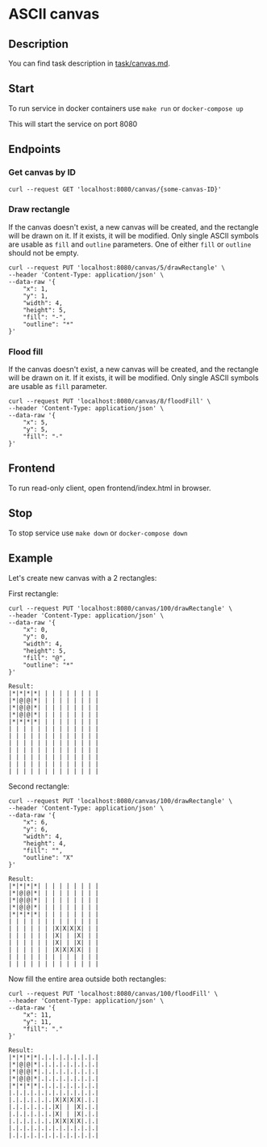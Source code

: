 # ASCII canvas

## Description
You can find task description in [task/canvas.md](task/canvas.md).

## Start
To run service in docker containers use `make run` or `docker-compose up`

This will start the service on port 8080

## Endpoints

### Get canvas by ID
`curl --request GET 'localhost:8080/canvas/{some-canvas-ID}'`

### Draw rectangle
If the canvas doesn't exist, a new canvas will be created, and the rectangle will be drawn on it.
If it exists, it will be modified. Only single ASCII symbols are usable as `fill` and `outline` parameters. 
One of either `fill` or `outline` should not be empty.
```shell
curl --request PUT 'localhost:8080/canvas/5/drawRectangle' \
--header 'Content-Type: application/json' \
--data-raw '{
    "x": 1,
    "y": 1,
    "width": 4,
    "height": 5,
    "fill": "-",
    "outline": "*"
}'
```

### Flood fill
If the canvas doesn't exist, a new canvas will be created, and the rectangle will be drawn on it.
If it exists, it will be modified. Only single ASCII symbols are usable as `fill` parameter.
```shell
curl --request PUT 'localhost:8080/canvas/8/floodFill' \
--header 'Content-Type: application/json' \
--data-raw '{
    "x": 5,
    "y": 5,
    "fill": "-"
}'
```

## Frontend
To run read-only client, open frontend/index.html in browser.

## Stop
To stop service use `make down` or `docker-compose down`

## Example
Let's create new canvas with a 2 rectangles:

First rectangle:
```shell
curl --request PUT 'localhost:8080/canvas/100/drawRectangle' \
--header 'Content-Type: application/json' \
--data-raw '{
    "x": 0,
    "y": 0,
    "width": 4,
    "height": 5,
    "fill": "@",
    "outline": "*"
}'

Result:
|*|*|*|*| | | | | | | | |
|*|@|@|*| | | | | | | | |
|*|@|@|*| | | | | | | | |
|*|@|@|*| | | | | | | | |
|*|*|*|*| | | | | | | | |
| | | | | | | | | | | | |
| | | | | | | | | | | | |
| | | | | | | | | | | | |
| | | | | | | | | | | | |
| | | | | | | | | | | | |
| | | | | | | | | | | | |
| | | | | | | | | | | | |
```

Second rectangle:
```shell
curl --request PUT 'localhost:8080/canvas/100/drawRectangle' \
--header 'Content-Type: application/json' \
--data-raw '{
    "x": 6,
    "y": 6,
    "width": 4,
    "height": 4,
    "fill": "",
    "outline": "X"
}'

Result:
|*|*|*|*| | | | | | | | |
|*|@|@|*| | | | | | | | |
|*|@|@|*| | | | | | | | |
|*|@|@|*| | | | | | | | |
|*|*|*|*| | | | | | | | |
| | | | | | | | | | | | |
| | | | | | |X|X|X|X| | |
| | | | | | |X| | |X| | |
| | | | | | |X| | |X| | |
| | | | | | |X|X|X|X| | |
| | | | | | | | | | | | |
| | | | | | | | | | | | |
```

Now fill the entire area outside both rectangles:
```shell
curl --request PUT 'localhost:8080/canvas/100/floodFill' \
--header 'Content-Type: application/json' \
--data-raw '{
    "x": 11,
    "y": 11,
    "fill": "."
}'

Result:
|*|*|*|*|.|.|.|.|.|.|.|.|
|*|@|@|*|.|.|.|.|.|.|.|.|
|*|@|@|*|.|.|.|.|.|.|.|.|
|*|@|@|*|.|.|.|.|.|.|.|.|
|*|*|*|*|.|.|.|.|.|.|.|.|
|.|.|.|.|.|.|.|.|.|.|.|.|
|.|.|.|.|.|.|X|X|X|X|.|.|
|.|.|.|.|.|.|X| | |X|.|.|
|.|.|.|.|.|.|X| | |X|.|.|
|.|.|.|.|.|.|X|X|X|X|.|.|
|.|.|.|.|.|.|.|.|.|.|.|.|
|.|.|.|.|.|.|.|.|.|.|.|.|
```